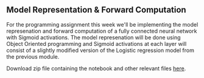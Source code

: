 
## Model Representation & Forward Computation

For the programming assignment this week we'll be implementing the model
represenation and forward computation of a fully connected neural network with
Sigmoid activations. The model represenation will be done using Object Oriented
programming and Sigmoid activations at each layer will consist of a slightly
modified version of the Logistic regression model from the previous module.

Download zip file containing the notebook and other relevant files [here](NN_forward.zip).

